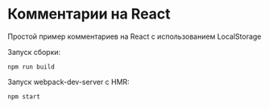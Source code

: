 # Комментарии на React

Простой пример комментариев на React с использованием LocalStorage

Запуск сборки:
```
npm run build
```

Запуск webpack-dev-server с HMR:
```
npm start
```
